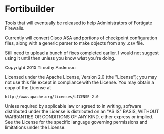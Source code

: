# Fortibuilder
Tools that will eventually be released to help Administrators of Fortigate Firewalls.

Currently will convert Cisco ASA and portions of checkpoint configuration files, along with a generic parser to make objects from any .csv file. 

Still need to upload a bunch of fixes completed earlier. I would not suggest using it until then unless you know what you're doing.

Copyright 2015 Timothy Anderson

Licensed under the Apache License, Version 2.0 (the "License");
you may not use this file except in compliance with the License.
You may obtain a copy of the License at

    http://www.apache.org/licenses/LICENSE-2.0

Unless required by applicable law or agreed to in writing, software
distributed under the License is distributed on an "AS IS" BASIS,
WITHOUT WARRANTIES OR CONDITIONS OF ANY KIND, either express or implied.
See the License for the specific language governing permissions and
limitations under the License.
